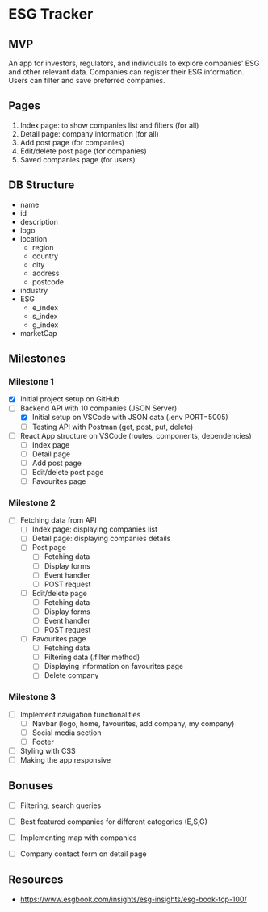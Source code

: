 # ESG Tracker

## MVP

An app for investors, regulators, and individuals to explore companies' ESG and other relevant data. Companies can register their ESG information. Users can filter and save preferred companies.

## Pages

1. Index page: to show companies list and filters (for all)
2. Detail page: company information (for all)
3. Add post page (for companies)
4. Edit/delete post page (for companies)
5. Saved companies page (for users)

## DB Structure
- name
- id
- description
- logo
- location
    - region
    - country
    - city
    - address
    - postcode
- industry
- ESG
    - e_index
    - s_index
    - g_index
- marketCap


## Milestones

### Milestone 1
- [x] Initial project setup on GitHub
- [ ] Backend API with 10 companies (JSON Server)
    - [x] Initial setup on VSCode with JSON data (.env PORT=5005)
    - [ ] Testing API with Postman (get, post, put, delete)
- [ ] React App structure on VSCode (routes, components, dependencies)
    - [ ] Index page 
    - [ ] Detail page
    - [ ] Add post page
    - [ ] Edit/delete post page
    - [ ] Favourites page

### Milestone 2

- [ ] Fetching data from API 
    - [ ] Index page: displaying companies list
    - [ ] Detail page: displaying companies details
    - [ ] Post page
        - [ ] Fetching data
        - [ ] Display forms
        - [ ] Event handler
        - [ ] POST request
    - [ ] Edit/delete page
        - [ ] Fetching data
        - [ ] Display forms
        - [ ] Event handler
        - [ ] POST request
    - [ ] Favourites page
        - [ ] Fetching data
        - [ ] Filtering data (.filter method)
        - [ ] Displaying information on favourites page
        - [ ] Delete company

### Milestone 3
- [ ] Implement navigation functionalities
    - [ ] Navbar (logo, home, favourites, add company, my company)
    - [ ] Social media section
    - [ ] Footer
- [ ] Styling with CSS
- [ ] Making the app responsive

## Bonuses
- [ ] Filtering, search queries
- [ ] Best featured companies for different categories (E,S,G) 
- [ ] Implementing map with companies
- [ ] Company contact form on detail page


## Resources
- https://www.esgbook.com/insights/esg-insights/esg-book-top-100/



